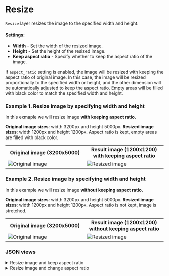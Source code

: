 # Resize

`Resize` layer resizes the image to the specified width and height.

#### Settings:

- **Width** - Set the width of the resized image.
- **Height** - Set the height of the resized image.
- **Keep aspect ratio** - Specify whether to keep the aspect ratio of the image.

If `aspect_ratio` setting is enabled, the image will be resized with keeping the aspect ratio of original image. In this case, the image will be resized proportionally to the specified width or height, and the other dimension will be automatically adjusted to keep the aspect ratio. Empty areas will be filled with black color to match the specified width and height.

### Example 1. Resize image by specifying width and height

In this exmaple we will resize image **with keeping aspect ratio.**

**Original image sizes**: width 3200px and height 5000px.
**Resized image sizes**: width 1200px and height 1200px. Aspect ratio is kept, empty areas are filled with black color.

<table>
<tr>
<td style="text-align:center; width:50%"><strong>Original image (3200x5000)</strong></td>
<td style="text-align:center; width:50%"><strong>Result image (1200x1200) with keeping aspect ratio</strong></td>
</tr>
<tr>
<td> <img src="https://github.com/supervisely-ecosystem/ml-nodes/assets/79905215/d64f9c56-1452-4433-b393-a31d23c5a9c0" alt="Original image" /> </td>
<td> <img src="https://github.com/supervisely-ecosystem/ml-nodes/assets/79905215/f3d665fd-a924-4f66-8110-0f575710c839" alt="Resized image" /> </td>
</tr>
</table>

### Example 2. Resize image by specifying width and height

In this example we will resize image **without keeping aspect ratio.**

**Original image sizes**: width 3200px and height 5000px.
**Resized image sizes**: width 1200px and height 1200px. Aspect ratio is not kept, image is stretched.

<table>
<tr>
<td style="text-align:center; width:50%"><strong>Original image (3200x5000)</strong></td>
<td style="text-align:center; width:50%"><strong>Result image (1200x1200) without keeping aspect ratio</strong></td>
</tr>
<tr>
<td> <img src="https://github.com/supervisely-ecosystem/ml-nodes/assets/79905215/d64f9c56-1452-4433-b393-a31d23c5a9c0" alt="Original image" /> </td>
<td> <img src="https://github.com/supervisely-ecosystem/ml-nodes/assets/79905215/5b2ae4e5-efd0-4232-a32d-405fb1ce6695" alt="Resized image" /> </td>
</tr>
</table>

### JSON views

<details>
  <summary>Resize image and keep aspect ratio</summary>
<pre>
{
    "action": "resize",
    "src": [
        "$data_4"
    ],
    "dst": "$resize_5",
    "settings": {
        "width": 1200,
        "height": 1200,
        "aspect_ratio": {
            "keep": true
        }
    }
}
</pre>
</details>

<details>
  <summary>Resize image and change aspect ratio</summary>
<pre>
{
    "action": "resize",
    "src": [
        "$data_4"
    ],
    "dst": "$resize_5",
    "settings": {
        "width": 1200,
        "height": 1200,
        "aspect_ratio": {
            "keep": false
        }
    }
}
</pre>
</details>
